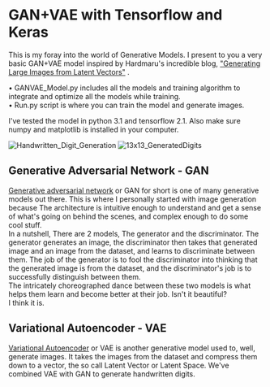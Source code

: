 # GAN+VAE with Tensorflow and Keras
This is my foray into the world of Generative Models.
I present to you a very basic GAN+VAE model inspired by Hardmaru's incredible blog,
["Generating Large Images from Latent Vectors"](https://blog.otoro.net/2016/04/01/generating-large-images-from-latent-vectors/) .  

• GANVAE_Model.py includes all the models and training algorithm to integrate and optimize all the models while training.  
• Run.py script is where you can train the model and generate images.  

I've tested the model in python 3.1 and tensorflow 2.1. Also make sure numpy and matplotlib is installed in your computer.

![Handwritten_Digit_Generation](https://user-images.githubusercontent.com/74816223/201645277-99f4ff5e-6143-47cd-865c-bf22b384ab45.gif)
![13x13_GeneratedDigits](https://user-images.githubusercontent.com/74816223/201643032-97686499-1205-42ef-8a6b-7c54a00083d6.png)

## Generative Adversarial Network - GAN
[Generative adversarial network](https://www.wikiwand.com/en/Generative_adversarial_network) or GAN for short is one of many generative models out there. This is where I personally started with image generation because The architecture is intuitive enough to understand and get a sense of what's going on behind the scenes, and complex enough to do some cool stuff.   
In a nutshell, There are 2 models, The generator and the discriminator. The generator generates an image, the discriminator then takes that generated image and an image from the dataset, and learns to discriminate between them. The job of the generator is to fool the discriminator into thinking that the generated image is from the dataset, and the discriminator's job is to successfully distinguish between them.  
The intricately choreographed dance between these two models is what helps them learn and become better at their job. Isn't it beautiful?  
I think it is.  

## Variational Autoencoder - VAE
[Variational Autoencoder](https://www.wikiwand.com/en/Variational_autoencoder) or VAE is another generative model used to, well, generate images. It takes the images from the dataset and compress them down to a vector, the so call Latent Vector or Latent Space. We've combined VAE with GAN to generate handwritten digits.
